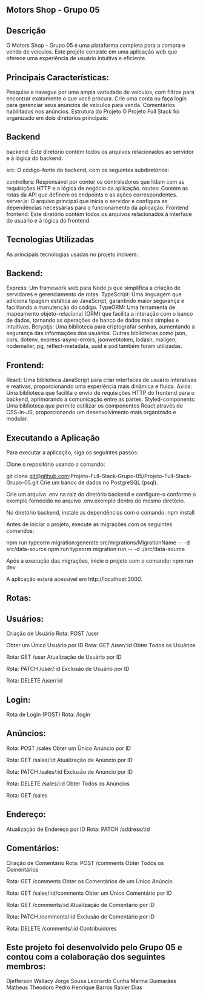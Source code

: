 ## Motors Shop - Grupo 05
## Descrição
O Motors Shop - Grupo 05 é uma plataforma completa para a compra e venda de veículos. Este projeto consiste em uma aplicação web que oferece uma experiência de usuário intuitiva e eficiente.

## Principais Características:

Pesquise e navegue por uma ampla variedade de veículos, com filtros para encontrar exatamente o que você procura.
Crie uma conta ou faça login para gerenciar seus anúncios de veículos para venda.
Comentários habilitados nos anúncios.
Estrutura do Projeto
O Projeto Full Stack foi organizado em dois diretórios principais:

## Backend
backend: Este diretório contém todos os arquivos relacionados ao servidor e à lógica do backend.

src: O código-fonte do backend, com os seguintes subdiretórios:

controllers: Responsável por conter os controladores que lidam com as requisições HTTP e a lógica de negócio da aplicação.
routes: Contém as rotas da API que definem os endpoints e as ações correspondentes.
server.js: O arquivo principal que inicia o servidor e configura as dependências necessárias para o funcionamento da aplicação.
Frontend
frontend: Este diretório contém todos os arquivos relacionados à interface do usuário e à lógica do frontend.


## Tecnologias Utilizadas

 As principais tecnologias usadas no projeto incluem:

## Backend:

Express: Um framework web para Node.js que simplifica a criação de servidores e gerenciamento de rotas.
TypeScript: Uma linguagem que adiciona tipagem estática ao JavaScript, garantindo maior segurança e facilitando a manutenção do código.
TypeORM: Uma ferramenta de mapeamento objeto-relacional (ORM) que facilita a interação com o banco de dados, tornando as operações de banco de dados mais simples e intuitivas.
Bcryptjs: Uma biblioteca para criptografar senhas, aumentando a segurança das informações dos usuários.
Outras bibliotecas como json, cors, dotenv, express-async-errors, jsonwebtoken, lodash, mailgen, nodemailer, pg, reflect-metadata, uuid e zod também foram utilizadas.

## Frontend:

React: Uma biblioteca JavaScript para criar interfaces de usuário interativas e reativas, proporcionando uma experiência mais dinâmica e fluida.
Axios: Uma biblioteca que facilita o envio de requisições HTTP do frontend para o backend, aprimorando a comunicação entre as partes.
Styled-components: Uma biblioteca que permite estilizar os componentes React através de CSS-in-JS, proporcionando um desenvolvimento mais organizado e modular.

## Executando a Aplicação
Para executar a aplicação, siga os seguintes passos:

Clone o repositório usando o comando:


git clone git@github.com:Projeto-Full-Stack-Grupo-05/Projeto-Full-Stack-Grupo-05.git
Crie um banco de dados no PostgreSQL (psql).

Crie um arquivo .env na raiz do diretório backend e configure-o conforme o exemplo fornecido no arquivo .env.exemplo dentro do mesmo diretório.

No diretório backend, instale as dependências com o comando:
npm install

Antes de iniciar o projeto, execute as migrações com os seguintes comandos:

npm run typeorm migration:generate src/migrations/MigrationName -- -d src/data-source
npm run typeorm migration:run -- -d ./src/data-source

Após a execução das migrações, inicie o projeto com o comando:
npm run dev

A aplicação estará acessível em http://localhost:3000.

## Rotas: 

## Usuários:

Criação de Usuário
Rota: POST /user

Obter um Único Usuário por ID
Rota: GET /user/:id
Obter Todos os Usuários

Rota: GET /user
Atualização de Usuário por ID

Rota: PATCH /user/:id
Exclusão de Usuário por ID

Rota: DELETE /user/:id

## Login:

Rota de Login (POST)
Rota: /login

## Anúncios:

Rota: POST /sales
Obter um Único Anúncio por ID

Rota: GET /sales/:id
Atualização de Anúncio por ID

Rota: PATCH /sales/:id
Exclusão de Anúncio por ID

Rota: DELETE /sales/:id
Obter Todos os Anúncios

Rota: GET /sales

## Endereço:

Atualização de Endereço por ID
Rota: PATCH /address/:id


## Comentários:

Criação de Comentário
Rota: POST /comments
Obter Todos os Comentários

Rota: GET /comments
Obter os Comentários de um Único Anúncio

Rota: GET /sales/:id/comments
Obter um Único Comentário por ID

Rota: GET /comments/:id
Atualização de Comentário por ID

Rota: PATCH /comments/:id
Exclusão de Comentário por ID

Rota: DELETE /comments/:id
Contribuidores

## Este projeto foi desenvolvido pelo Grupo 05 e contou com a colaboração dos seguintes membros:

Djefferson Wallacy
Jorge Sousa
Leonardo Cunha
Marina Guimarães
Matheus Theodoro
Pedro Henrique Barros
Ranier Dias

